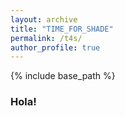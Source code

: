 ```yaml
---
layout: archive
title: "TIME_FOR_SHADE"
permalink: /t4s/
author_profile: true
---
```

{% include base_path %}

### Hola!
